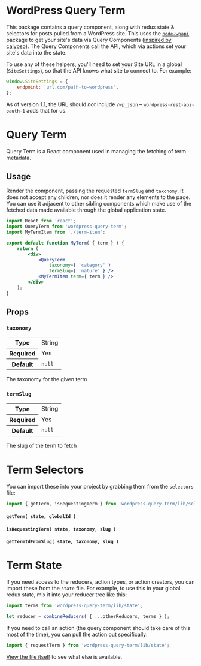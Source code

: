 WordPress Query Term
====================

This package contains a query component, along with redux state & selectors for posts pulled from a WordPress site. This uses the [`node-wpapi`](https://github.com/WP-API/node-wpapi) package to get your site's data via Query Components ([inspired by calypso](https://github.com/Automattic/wp-calypso/blob/master/docs/our-approach-to-data.md#query-components)). The Query Components call the API, which via actions set your site's data into the state.

To use any of these helpers, you'll need to set your Site URL in a global (`SiteSettings`), so that the API knows what site to connect to. For example:

```js
window.SiteSettings = {
	endpoint: 'url.com/path-to-wordpress',
};
```

As of version 1.1, the URL should _not_ include `/wp_json` – `wordpress-rest-api-oauth-1` adds that for us.

Query Term
===========

Query Term is a React component used in managing the fetching of term metadata.

## Usage

Render the component, passing the requested `termSlug` and `taxonomy`. It does not accept any children, nor does it render any elements to the page. You can use it adjacent to other sibling components which make use of the fetched data made available through the global application state.

```jsx
import React from 'react';
import QueryTerm from 'wordpress-query-term';
import MyTermItem from './term-item';

export default function MyTerm( { term } ) {
	return (
		<div>
			<QueryTerm
				taxonomy={ 'category' }
				termSlug={ 'nature' } />
			<MyTermItem term={ term } />
		</div>
	);
}
```

## Props

### `taxonomy`

<table>
	<tr><th>Type</th><td>String</td></tr>
	<tr><th>Required</th><td>Yes</td></tr>
	<tr><th>Default</th><td><code>null</code></td></tr>
</table>

The taxonomy for the given term

### `termSlug`

<table>
	<tr><th>Type</th><td>String</td></tr>
	<tr><th>Required</th><td>Yes</td></tr>
	<tr><th>Default</th><td><code>null</code></td></tr>
</table>

The slug of the term to fetch

Term Selectors
==============

You can import these into your project by grabbing them from the `selectors` file:

```jsx
import { getTerm, isRequestingTerm } from 'wordpress-query-term/lib/selectors';
```

#### `getTerm( state, globalId )`

#### `isRequestingTerm( state, taxonomy, slug )`

#### `getTermIdFromSlug( state, taxonomy, slug )`

Term State
==========

If you need access to the reducers, action types, or action creators, you can import these from the `state` file. For example, to use this in your global redux state, mix it into your reducer tree like this:

```jsx
import terms from 'wordpress-query-term/lib/state';

let reducer = combineReducers( { ...otherReducers, terms } );
```

If you need to call an action (the query component should take care of this most of the time), you can pull the action out specifically:

```jsx
import { requestTerm } from 'wordpress-query-term/lib/state';
```

[View the file itself](src/state.js) to see what else is available.
